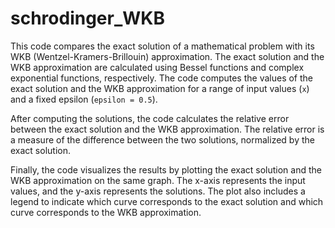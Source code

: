 # schrodinger_WKB

This code compares the exact solution of a mathematical problem with its WKB (Wentzel-Kramers-Brillouin) approximation. The exact solution and the WKB approximation are calculated using Bessel functions and complex exponential functions, respectively. The code computes the values of the exact solution and the WKB approximation for a range of input values (`x`) and a fixed epsilon (`epsilon = 0.5`).

After computing the solutions, the code calculates the relative error between the exact solution and the WKB approximation. The relative error is a measure of the difference between the two solutions, normalized by the exact solution.

Finally, the code visualizes the results by plotting the exact solution and the WKB approximation on the same graph. The x-axis represents the input values, and the y-axis represents the solutions. The plot also includes a legend to indicate which curve corresponds to the exact solution and which curve corresponds to the WKB approximation.
